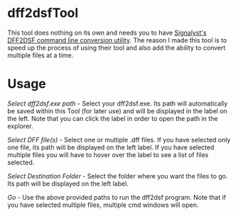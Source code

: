 # dff2dsfTool
This tool does nothing on its own and needs you to have [Signalyst's DFF2DSF command line conversion utility](https://www.signalyst.com/professional.html).
The reason I made this tool is to speed up the process of using their tool and also add the ability to convert multiple files at a time.

# Usage
*Select dff2dsf.exe path* - Select your dff2dsf.exe. Its path will automatically be saved within this Tool (for later use) and will be displayed in the label on the left. Note that you can click the label in order to open the path in the explorer.

*Select DFF file(s)* - Select one or multiple .dff files. If you have selected only one file, its path will be displayed on the left label. If you have selected multiple files you will have to hover over the label to see a list of files selected.

*Select Destination Folder* - Select the folder where you want the files to go. Its path will be displayed on the left label.

*Go* - Use the above provided paths to run the dff2dsf program. Note that if you have selected multiple files, multiple cmd windows will open.
